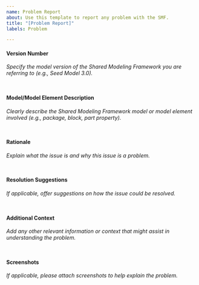 ```yaml
---
name: Problem Report
about: Use this template to report any problem with the SMF.
title: "[Problem Report]"
labels: Problem

---
```


#### Version Number 
_Specify the model version of the Shared Modeling Framework you are referring to (e.g., Seed Model 3.0)._
```


```

#### Model/Model Element Description 
_Clearly describe the Shared Modeling Framework model or model element involved (e.g., package, block, part property)._
```


```
#### Rationale 
_Explain what the issue is and why this issue is a problem._ 
```


```
#### Resolution Suggestions 
_If applicable, offer suggestions on how the issue could be resolved._
```


```
#### Additional Context 
_Add any other relevant information or context that might assist in understanding the problem._
```


```
#### Screenshots
_If applicable, please attach screenshots to help explain the problem._



